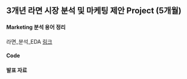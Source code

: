 ## 3개년 라면 시장 분석 및 마케팅 제안 Project (5개월)

#### Marketing 분석 용어 정리
라면_분석_EDA [링크](https://github.com/seunghyunshin111/Marketing_project/blob/master/%EB%9D%BC%EB%A9%B4_%EB%B6%84%EC%84%9D_EDA.ipynb)

#### Code

#### 발표 자료

